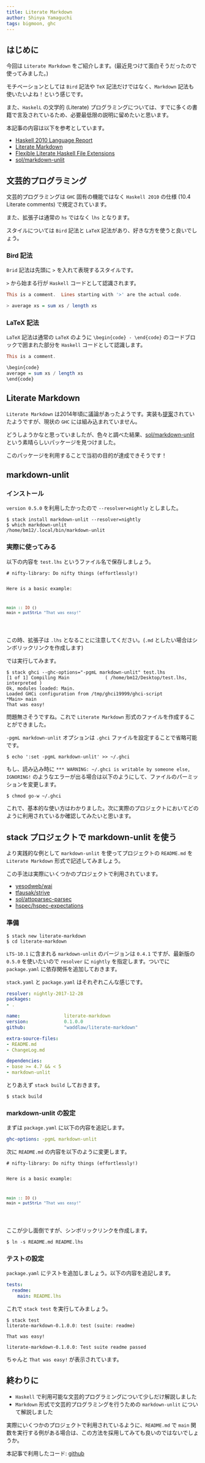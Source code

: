 ```yaml
---
title: Literate Markdown
author: Shinya Yamaguchi
tags: bigmoon, ghc
---
```


## はじめに

今回は `Literate Markdown` をご紹介します。(最近見つけて面白そうだったので使ってみました。)

モチベーションとしては `Bird` 記法や `TeX` 記法だけではなく、`Markdown` 記法も使いたいよね！という感じです。

また、`HaskelL` の文学的 (Literate) プログラミングについては、すでに多くの書籍で言及されているため、必要最低限の説明に留めたいと思います。

本記事の内容は以下を参考としています。

- [Haskell 2010 Language Report](https://www.haskell.org/definition/haskell2010.pdf)
- [Literate Markdown](https://ghc.haskell.org/trac/ghc/wiki/LiterateMarkdown)
- [Flexible Literate Haskell File Extensions](https://ghc.haskell.org/trac/ghc/wiki/FlexibleLiterateExtension)
- [sol/markdown-unlit](https://github.com/sol/markdown-unlit)

<!--more-->

## 文芸的プログラミング

文芸的プログラミングは `GHC` 固有の機能ではなく `Haskell 2010` の仕様 (10.4 Literate comments) で規定されています。

また、拡張子は通常の `hs` ではなく `lhs` となります。

スタイルについては `Bird` 記法と `LaTeX` 記法があり、好きな方を使うと良いでしょう。

### Bird 記法

`Brid` 記法は先頭に `>` を入れて表現するスタイルです。

`>` から始まる行が `Haskell` コードとして認識されます。

```haskell
This is a comment.  Lines starting with '>' are the actual code.

> average xs = sum xs / length xs
```

### LaTeX 記法

`LaTeX` 記法は通常の `LaTeX` のように `\begin{code} - \end{code}` のコードブロックで囲まれた部分を `Haskell` コードとして認識します。

```haskell
This is a comment.

\begin{code}
average = sum xs / length xs
\end{code}
```

## Literate Markdown

`Literate Markdown` は2014年頃に議論があったようです。実装も[提案](https://github.com/elliottt/ghc/tree/literate-markdown)されていたようですが、現状の `GHC` には組み込まれていません。

どうしようかなと思っていましたが、色々と調べた結果、[sol/markdown-unlit](https://github.com/sol/markdown-unlit) という素晴らしいパッケージを見つけました。

このパッケージを利用することで当初の目的が達成できそうです！

## markdown-unlit

### インストール

`version 0.5.0` を利用したかったので `--resolver=nightly` としました。

```shell
$ stack install markdown-unlit --resolver=nightly
$ which markdown-unlit
/home/bm12/.local/bin/markdown-unlit
```

### 実際に使ってみる

以下の内容を `test.lhs` というファイル名で保存しましょう。

<div class="sourceCode"><pre class="sourceCode markdown"><code class="sourceCode markdown hljs"># nifty-library: Do nifty things (effortlessly!)

Here is a basic example:

```haskell
main :: IO ()
main = putStrLn "That was easy!"
```
</code></pre></div>

この時、拡張子は `.lhs` となることに注意してください。(`.md` としたい場合はシンボリックリンクを作成します)

では実行してみます。

```shell
$ stack ghci --ghc-options="-pgmL markdown-unlit" test.lhs
[1 of 1] Compiling Main             ( /home/bm12/Desktop/test.lhs, interpreted )
Ok, modules loaded: Main.
Loaded GHCi configuration from /tmp/ghci19999/ghci-script
*Main> main
That was easy!
```

問題無さそうですね。これで `Literate Markdown` 形式のファイルを作成することができました。

`-pgmL markdown-unlit` オプションは `.ghci` ファイルを設定することで省略可能です。

```shell
$ echo ':set -pgmL markdown-unlit' >> ~/.ghci
```

もし、読み込み時に `*** WARNING: ~/.ghci is writable by someone else, IGNORING!` のようなエラーが出る場合は以下のようにして、ファイルのパーミッションを変更します。

```shell
$ chmod go-w ~/.ghci
```

これで、基本的な使い方はわかりました。次に実際のプロジェクトにおいてどのように利用されているか確認してみたいと思います。

## stack プロジェクトで markdown-unlit を使う

より実践的な例として `markdown-unlit` を使ってプロジェクトの `README.md` を `Literate Markdown` 形式で記述してみましょう。

この手法は実際にいくつかのプロジェクトで利用されています。

- [yesodweb/wai](https://github.com/yesodweb/wai/tree/master/wai#readme)
- [tfausak/strive](https://github.com/tfausak/strive)
- [sol/attoparsec-parsec](https://github.com/sol/attoparsec-parsec#readme)
- [hspec/hspec-expectations](https://github.com/hspec/hspec-expectations#readme)

### 準備

```shell
$ stack new literate-markdown
$ cd literate-markdown
```

`LTS-10.1` に含まれる `markdown-unlit` のバージョンは `0.4.1` ですが、最新版の `0.5.0` を使いたいので `resolver` に `nightly` を指定します。ついでに `package.yaml` に依存関係を追加しておきます。

`stack.yaml` と `package.yaml` はそれぞれこんな感じです。

```yaml
resolver: nightly-2017-12-28
packages:
- .
```

```yaml
name:                literate-markdown
version:             0.1.0.0
github:              "waddlaw/literate-markdown"

extra-source-files:
- README.md
- ChangeLog.md

dependencies:
- base >= 4.7 && < 5
- markdown-unlit
```

とりあえず `stack build` しておきます。

```shell
$ stack build
```

### markdown-unlit の設定

まずは `package.yaml` に以下の内容を追記します。

```yaml
ghc-options: -pgmL markdown-unlit
```

次に `README.md` の内容を以下のように変更します。

<div class="sourceCode"><pre class="sourceCode markdown"><code class="sourceCode markdown hljs"># nifty-library: Do nifty things (effortlessly!)

Here is a basic example:

```haskell
main :: IO ()
main = putStrLn "That was easy!"
```
</code></pre></div>

ここが少し面倒ですが、シンボリックリンクを作成します。

```shell
$ ln -s README.md README.lhs
```

### テストの設定

`package.yaml` にテストを追加しましょう。以下の内容を追記します。

```yaml
tests:
  readme:
    main: README.lhs
```

これで `stack test` を実行してみましょう。

```shell
$ stack test
literate-markdown-0.1.0.0: test (suite: readme)

That was easy!

literate-markdown-0.1.0.0: Test suite readme passed
```

ちゃんと `That was easy!` が表示されています。

## 終わりに

- `Haskell` で利用可能な文芸的プログラミングについて少しだけ解説しました
- `Markdown` 形式で文芸的プログラミングを行うための `markdown-unlit` について解説しました

実際にいくつかのプロジェクトで利用されているように、`README.md` で `main` 関数を実行する例がある場合は、この方法を採用してみても良いのではないでしょうか。

本記事で利用したコード: [github](https://github.com/waddlaw/example-literate-markdown)